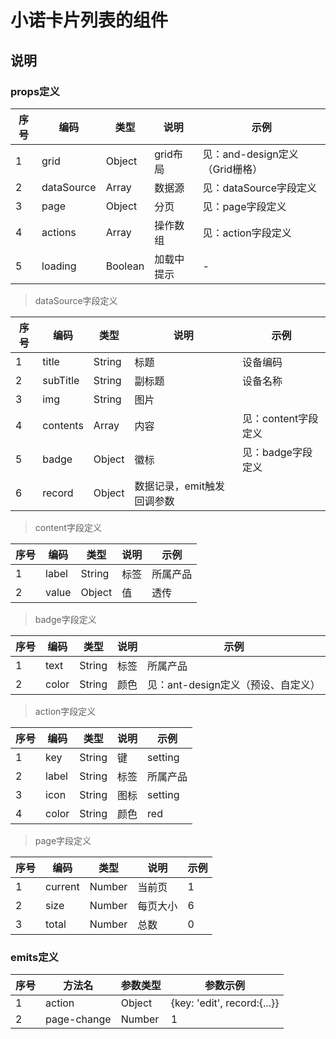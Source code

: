 # 小诺卡片列表的组件

## 说明

### props定义

| 序号 | 编码         | 类型      | 说明     | 示例                     |
|----|------------|---------|--------|------------------------|
| 1  | grid       | Object  | grid布局 | 见：and-design定义（Grid栅格） |
| 2  | dataSource | Array   | 数据源    | 见：dataSource字段定义       |
| 3  | page       | Object  | 分页     | 见：page字段定义             |
| 4  | actions    | Array   | 操作数组   | 见：action字段定义           |
| 5  | loading    | Boolean | 加载中提示  | -                      |

> dataSource字段定义

| 序号 | 编码       | 类型     | 说明              | 示例            |
|----|----------|--------|-----------------|---------------|
| 1  | title    | String | 标题              | 设备编码          |
| 2  | subTitle | String | 副标题             | 设备名称          |
| 3  | img      | String | 图片              |               |
| 4  | contents | Array  | 内容              | 见：content字段定义 |
| 5  | badge    | Object | 徽标              | 见：badge字段定义   |
| 6  | record   | Object | 数据记录，emit触发回调参数 |               |

> content字段定义

| 序号 | 编码    | 类型     | 说明 | 示例   |
|----|-------|--------|----|------|
| 1  | label | String | 标签 | 所属产品 |
| 2  | value | Object | 值  | 透传   |

> badge字段定义

| 序号 | 编码    | 类型     | 说明 | 示例                     |
|----|-------|--------|----|------------------------|
| 1  | text  | String | 标签 | 所属产品                   |
| 2  | color | String | 颜色 | 见：ant-design定义（预设、自定义） |

> action字段定义

| 序号 | 编码    | 类型     | 说明 | 示例      |
|----|-------|--------|----|---------|
| 1  | key   | String | 键  | setting |
| 2  | label | String | 标签 | 所属产品    |
| 3  | icon  | String | 图标 | setting |
| 4  | color | String | 颜色 | red     |

> page字段定义

| 序号 | 编码      | 类型     | 说明   | 示例 |
|----|---------|--------|------|----|
| 1  | current | Number | 当前页  | 1  |
| 2  | size    | Number | 每页大小 | 6  |
| 3  | total   | Number | 总数   | 0  |

### emits定义

| 序号 | 方法名         | 参数类型   | 参数示例                        |
|----|-------------|--------|-----------------------------|
| 1  | action      | Object | {key: 'edit', record:{...}} |
| 2  | page-change | Number | 1                           |

